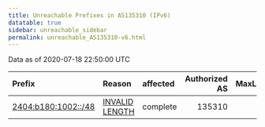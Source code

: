 ```yaml
---
title: Unreachable Prefixes in AS135310 (IPv6)
datatable: true
sidebar: unreachable_sidebar
permalink: unreachable_AS135310-v6.html
---
```


Data as of 2020-07-18 22:50:00 UTC


<div class="datatable-begin"></div>

| Prefix                                                           | Reason                                                                                                         | affected   |   Authorized AS |   MaxLength | Anchor                                       |   unreachable /48s |
|:-----------------------------------------------------------------|:---------------------------------------------------------------------------------------------------------------|:-----------|----------------:|------------:|:---------------------------------------------|-------------------:|
| [2404:b180:1002::/48](https://stat.ripe.net/2404:b180:1002::/48) | [INVALID LENGTH](https://rpki-validator.ripe.net/announcement-preview?asn=AS135310&prefix=2404:b180:1002::/48) | complete   |          135310 |          32 | [APNIC](unreachable_APNIC_RPKI_Root-v6.html) |                  1 |

<div class="datatable-end"></div>